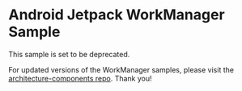 Android Jetpack WorkManager Sample
==================================

This sample is set to be deprecated.

For updated versions of the WorkManager samples, please visit the [architecture-components repo](https://github.com/android/architecture-components-samples). Thank you!



